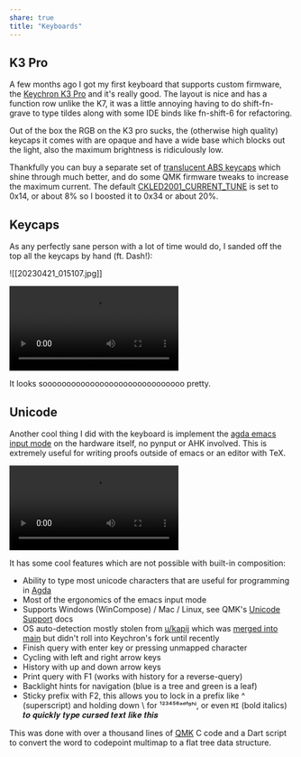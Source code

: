 ```yaml
---
share: true
title: "Keyboards"
---
```


## K3 Pro

A few months ago I got my first keyboard that supports custom firmware, the [Keychron K3 Pro](https://www.keychron.com/products/keychron-k3-pro-qmk-via-wireless-custom-mechanical-keyboard) and it's really good. The layout is nice and has a function row unlike the K7, it was a little annoying having to do shift-fn-grave to type tildes along with some IDE binds like fn-shift-6 for refactoring.

Out of the box the RGB on the K3 pro sucks, the (otherwise high quality) keycaps it comes with are opaque and have a wide base which blocks out the light, also the maximum brightness is ridiculously low.

Thankfully you can buy a separate set of [translucent ABS keycaps](https://www.keychron.com/products/low-profile-abs-full-set-keycap-set?variant=40332974948441) which shine through much better, and do some QMK firmware tweaks to increase the maximum current. The default [CKLED2001_CURRENT_TUNE](https://github.com/Keychron/qmk_firmware/blob/e4f4ceaf3f2e3d25fb282273a81f9b58790fc427/keyboards/keychron/k3_pro/ansi/rgb/config.h#L104) is set to 0x14, or about 8% so I boosted it to 0x34 or about 20%.

## Keycaps

As any perfectly sane person with a lot of time would do, I sanded off the top all the keycaps by hand (ft. Dash!):

![[20230421_015107.jpg]]

![type:video](https://i.tst.sh/TIFoE.mp4)

It looks soooooooooooooooooooooooooooooo pretty.

## Unicode

Another cool thing I did with the keyboard is implement the [agda emacs input mode](https://agda.readthedocs.io/en/latest/tools/emacs-mode.html) on the hardware itself, no pynput or AHK involved. This is extremely useful for writing proofs outside of emacs or an editor with TeX.

![type:video](https://i.tst.sh/R7bcb.mp4)

It has some cool features which are not possible with built-in composition:

* Ability to type most unicode characters that are useful for programming in [Agda](https://wiki.portal.chalmers.se/agda/pmwiki.php)
* Most of the ergonomics of the emacs input mode 
* Supports Windows (WinCompose) / Mac / Linux, see QMK's [Unicode Support](https://github.com/qmk/qmk_firmware/blob/master/docs/feature_unicode.md) docs
* OS auto-detection mostly stolen from [u/kapij](https://www.reddit.com/r/olkb/comments/x1ezbg/way_to_detect_host_os_in_qmk/) which was [merged into main](https://github.com/qmk/qmk_firmware/blob/master/docs/feature_os_detection.md) but didn't roll into Keychron's fork until recently
* Finish query with enter key or pressing unmapped character
* Cycling with left and right arrow keys
* History with up and down arrow keys
* Print query with F1 (works with history for a reverse-query)
* Backlight hints for navigation (blue is a tree and green is a leaf)
* Sticky prefix with F2, this allows you to lock in a prefix like ^ (superscript) and holding down \\ for ¹²³⁴⁵⁶ᵃᵈᶠᵍʰʲ, or even `MI` (bold italics) 𝒕𝒐 𝒒𝒖𝒊𝒄𝒌𝒍𝒚 𝒕𝒚𝒑𝒆 𝒄𝒖𝒓𝒔𝒆𝒅 𝒕𝒆𝒙𝒕 𝒍𝒊𝒌𝒆 𝒕𝒉𝒊𝒔

This was done with over a thousand lines of [QMK](https://github.com/Keychron/qmk_firmware/tree/bluetooth_playground/keyboards/keychron/k3_pro) C code and a Dart script to convert the word to codepoint multimap to a flat tree data structure.
